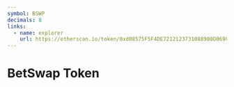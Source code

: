 ```yaml
---
symbol: BSWP
decimals: 8
links:
  - name: explorer
    url: https://etherscan.io/token/0xd08575F5F4DE7212123731088980D069CB75873D
---
```


# BetSwap Token
